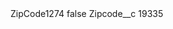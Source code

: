 <?xml version="1.0" encoding="UTF-8"?>
<CustomMetadata xmlns="http://soap.sforce.com/2006/04/metadata" xmlns:xsi="http://www.w3.org/2001/XMLSchema-instance" xmlns:xsd="http://www.w3.org/2001/XMLSchema">
    <label>ZipCode1274</label>
    <protected>false</protected>
    <values>
        <field>Zipcode__c</field>
        <value xsi:type="xsd:string">19335</value>
    </values>
</CustomMetadata>

